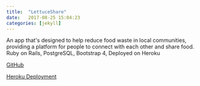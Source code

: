 ```yaml
---
title:  "LettuceShare"
date:   2017-08-25 15:04:23
categories: [jekyll]
---
```

An app that's designed to help reduce food waste in local communities, providing a platform for people to connect with each other and share food.
Ruby on Rails, PostgreSQL, Bootstrap 4, Deployed on Heroku

[GitHub](https://github.com/MathewKostiuk/final-project)

[Heroku Deployment](http://lettuceshare.ca)

